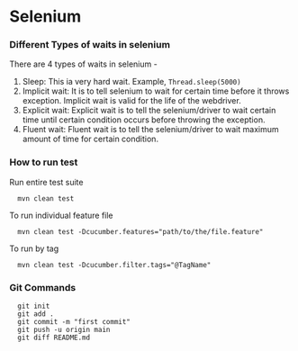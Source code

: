 # Selenium

### Different Types of waits in selenium

There are 4 types of waits in selenium -

1. Sleep: This ia very hard wait. Example, `Thread.sleep(5000)`
2. Implicit wait: It is to tell selenium to wait for certain time before it throws exception. 
   Implicit wait is valid for the life of the webdriver.
3. Explicit wait: Explicit wait is to tell the selenium/driver to wait certain time
   until certain condition occurs before throwing the exception.
4. Fluent wait: Fluent wait is to tell the selenium/driver to wait maximum amount of time for certain condition.


### How to run test

Run entire test suite
      
      mvn clean test

To run individual feature file

      mvn clean test -Dcucumber.features="path/to/the/file.feature"

To run by tag

      mvn clean test -Dcucumber.filter.tags="@TagName"


### Git Commands
      git init
      git add .
      git commit -m "first commit"
      git push -u origin main
      git diff README.md